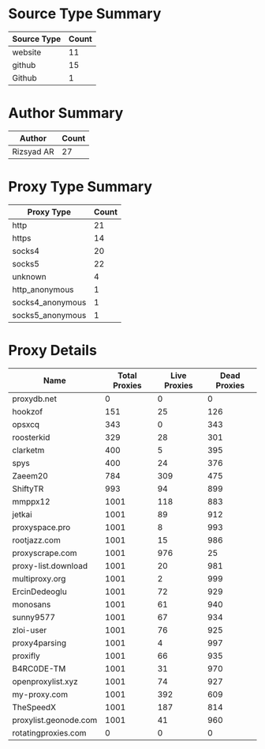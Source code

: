 # Source Type Summary

| Source Type | Count |
|-------------|-------|
| website | 11 |
| github | 15 |
| Github | 1 |


# Author Summary

| Author | Count |
|--------|-------|
| Rizsyad AR | 27 |


# Proxy Type Summary

| Proxy Type | Count |
|------------|-------|
| http | 21 |
| https | 14 |
| socks4 | 20 |
| socks5 | 22 |
| unknown | 4 |
| http_anonymous | 1 |
| socks4_anonymous | 1 |
| socks5_anonymous | 1 |


# Proxy Details

| Name | Total Proxies | Live Proxies | Dead Proxies |
|------|---------------|--------------|---------------|
| proxydb.net | 0 | 0 | 0 |
| hookzof | 151 | 25 | 126 |
| opsxcq | 343 | 0 | 343 |
| roosterkid | 329 | 28 | 301 |
| clarketm | 400 | 5 | 395 |
| spys | 400 | 24 | 376 |
| Zaeem20 | 784 | 309 | 475 |
| ShiftyTR | 993 | 94 | 899 |
| mmppx12 | 1001 | 118 | 883 |
| jetkai | 1001 | 89 | 912 |
| proxyspace.pro | 1001 | 8 | 993 |
| rootjazz.com | 1001 | 15 | 986 |
| proxyscrape.com | 1001 | 976 | 25 |
| proxy-list.download | 1001 | 20 | 981 |
| multiproxy.org | 1001 | 2 | 999 |
| ErcinDedeoglu | 1001 | 72 | 929 |
| monosans | 1001 | 61 | 940 |
| sunny9577 | 1001 | 67 | 934 |
| zloi-user | 1001 | 76 | 925 |
| proxy4parsing | 1001 | 4 | 997 |
| proxifly | 1001 | 66 | 935 |
| B4RC0DE-TM | 1001 | 31 | 970 |
| openproxylist.xyz | 1001 | 74 | 927 |
| my-proxy.com | 1001 | 392 | 609 |
| TheSpeedX | 1001 | 187 | 814 |
| proxylist.geonode.com | 1001 | 41 | 960 |
| rotatingproxies.com | 0 | 0 | 0 |
